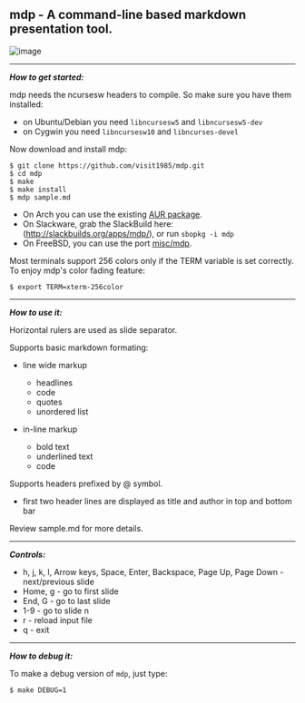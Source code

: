 
## mdp - A command-line based markdown presentation tool.

![image](https://cloud.githubusercontent.com/assets/2237222/5810237/797c494c-a043-11e4-9dbd-959cab4055fa.gif)

---

***How to get started:***

mdp needs the ncursesw headers to compile.
So make sure you have them installed:
- on Ubuntu/Debian you need `libncursesw5` and `libncursesw5-dev`
- on Cygwin you need `libncursesw10` and `libncurses-devel`

Now download and install mdp:

    $ git clone https://github.com/visit1985/mdp.git
    $ cd mdp
    $ make
    $ make install
    $ mdp sample.md

- On Arch you can use the existing [AUR package](https://aur.archlinux.org/packages/mdp-git/).
- On Slackware, grab the SlackBuild here: (http://slackbuilds.org/apps/mdp/), or run `sbopkg -i mdp`
- On FreeBSD, you can use the port [misc/mdp](http://www.freshports.org/misc/mdp).

Most terminals support 256 colors only if the TERM variable is
set correctly. To enjoy mdp's color fading feature:

    $ export TERM=xterm-256color

---

***How to use it:***

Horizontal rulers are used as slide separator.

Supports basic markdown formating:

- line wide markup
    - headlines
    - code
    - quotes
    - unordered list

- in-line markup
    - bold text
    - underlined text
    - code

Supports headers prefixed by @ symbol.

- first two header lines are displayed as title and author
    in top and bottom bar

Review sample.md for more details.

---

***Controls:***

- h, j, k, l, Arrow keys,
    Space, Enter, Backspace,
    Page Up, Page Down - next/previous slide
- Home, g - go to first slide
- End, G - go to last slide
- 1-9 - go to slide n
- r - reload input file
- q - exit


---

***How to debug it:***

To make a debug version of `mdp`, just type:

    $ make DEBUG=1

